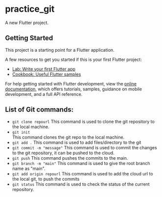 # practice_git

A new Flutter project.

## Getting Started

This project is a starting point for a Flutter application.

A few resources to get you started if this is your first Flutter project:

- [Lab: Write your first Flutter app](https://docs.flutter.dev/get-started/codelab)
- [Cookbook: Useful Flutter samples](https://docs.flutter.dev/cookbook)

For help getting started with Flutter development, view the
[online documentation](https://docs.flutter.dev/), which offers tutorials,
samples, guidance on mobile development, and a full API reference.



## List of Git commands:

- `git clone repourl`
 This command is used to clone the git repository to the local machine.
- `git init`  
 This command clones the git repo to the local machine.
- `git add .`
 This command is used to add files/directory to the git
- `git commit -m "message"`
 This command is used to commit the changes to the git repository, it can be pushed to the cloud.
- `git push`
 This command pushes the commits to the main.
- `git branch -m "main"`
 This command is used to give the root branch name as "main".
- `git add origin repourl`
 This command is used to add the cloud url to the local git, to push the commits
- `git status`
 This command is used to check the status of the current repository.
